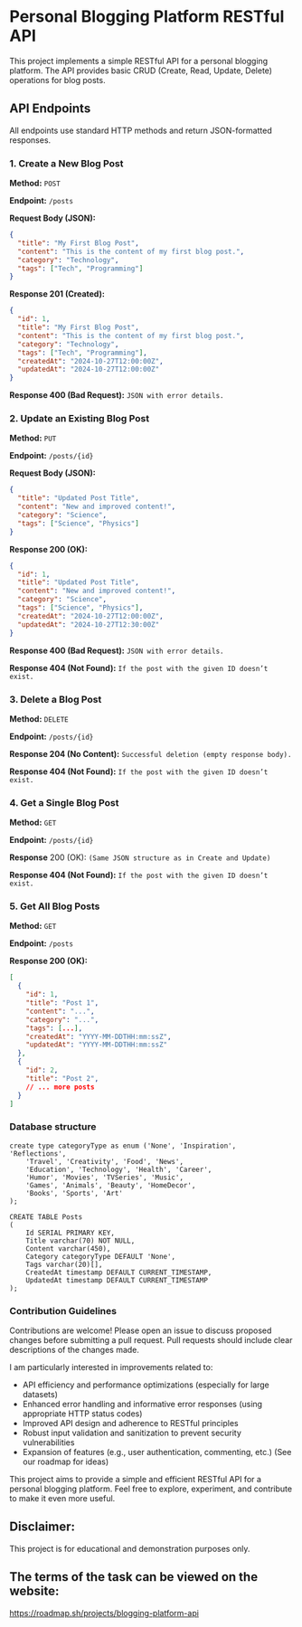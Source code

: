 # Personal Blogging Platform RESTful API

This project implements a simple RESTful API for a personal blogging platform.  The API provides basic CRUD (Create, Read, Update, Delete) operations for blog posts.

## API Endpoints

All endpoints use standard HTTP methods and return JSON-formatted responses.

### 1. Create a New Blog Post

**Method:** `POST`

**Endpoint:** `/posts`

**Request Body (JSON):**

```json
{
  "title": "My First Blog Post",
  "content": "This is the content of my first blog post.",
  "category": "Technology",
  "tags": ["Tech", "Programming"]
}
```
**Response 201 (Created):**

```json
{
  "id": 1,
  "title": "My First Blog Post",
  "content": "This is the content of my first blog post.",
  "category": "Technology",
  "tags": ["Tech", "Programming"],
  "createdAt": "2024-10-27T12:00:00Z",
  "updatedAt": "2024-10-27T12:00:00Z"
}
```

**Response 400 (Bad Request):** `JSON with error details.`

### 2. Update an Existing Blog Post

**Method:** `PUT`

**Endpoint:** `/posts/{id}`

**Request Body (JSON):**

```json
{
  "title": "Updated Post Title",
  "content": "New and improved content!",
  "category": "Science",
  "tags": ["Science", "Physics"]
}
```

**Response 200 (OK):**

```json
{
  "id": 1,
  "title": "Updated Post Title",
  "content": "New and improved content!",
  "category": "Science",
  "tags": ["Science", "Physics"],
  "createdAt": "2024-10-27T12:00:00Z",
  "updatedAt": "2024-10-27T12:30:00Z"
}
```

**Response 400 (Bad Request):** `JSON with error details.`

**Response 404 (Not Found):** `If the post with the given ID doesn’t exist.`

### 3. Delete a Blog Post

**Method:** `DELETE`

**Endpoint:** `/posts/{id}`

**Response 204 (No Content):** `Successful deletion (empty response body).`

**Response 404 (Not Found):** `If the post with the given ID doesn’t exist.`

### 4. Get a Single Blog Post

**Method:** `GET`

**Endpoint:** `/posts/{id}`

**Response** 200 (OK): `(Same JSON structure as in Create and Update)`

**Response 404 (Not Found):** `If the post with the given ID doesn’t exist.`

### 5. Get All Blog Posts

**Method:** `GET`

**Endpoint:** `/posts`

**Response 200 (OK):**

```json
[
  {
    "id": 1,
    "title": "Post 1",
    "content": "...",
    "category": "...",
    "tags": [...],
    "createdAt": "YYYY-MM-DDTHH:mm:ssZ",
    "updatedAt": "YYYY-MM-DDTHH:mm:ssZ"
  },
  {
    "id": 2,
    "title": "Post 2",
    // ... more posts
  }
]

```
### Database structure

```
create type categoryType as enum ('None', 'Inspiration', 'Reflections',
	'Travel', 'Creativity', 'Food', 'News',
	'Education', 'Technology', 'Health', 'Career',
	'Humor', 'Movies', 'TVSeries', 'Music',
	'Games', 'Animals', 'Beauty', 'HomeDecor',
	'Books', 'Sports', 'Art'
);

CREATE TABLE Posts
(
	Id SERIAL PRIMARY KEY,
	Title varchar(70) NOT NULL,
	Content varchar(450),
	Category categoryType DEFAULT 'None',
	Tags varchar(20)[],
	CreatedAt timestamp DEFAULT CURRENT_TIMESTAMP,
	UpdatedAt timestamp DEFAULT CURRENT_TIMESTAMP
);
```

### Contribution Guidelines

Contributions are welcome! Please open an issue to discuss proposed changes before submitting a pull request.  Pull requests should include clear descriptions of the changes made.

I am particularly interested in improvements related to:

* API efficiency and performance optimizations (especially for large datasets)
* Enhanced error handling and informative error responses (using appropriate HTTP status codes)
* Improved API design and adherence to RESTful principles
* Robust input validation and sanitization to prevent security vulnerabilities
* Expansion of features (e.g., user authentication, commenting, etc.)  (See our roadmap for ideas)

This project aims to provide a simple and efficient RESTful API for a personal blogging platform.  Feel free to explore, experiment, and contribute to make it even more useful.

## Disclaimer:
This project is for educational and demonstration purposes only.

## The terms of the task can be viewed on the website:
https://roadmap.sh/projects/blogging-platform-api
